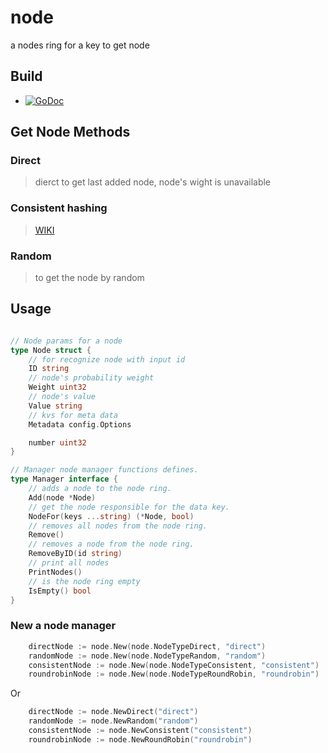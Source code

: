 # node

a nodes ring for a key to get node

## Build

* [![GoDoc](http://godoc.org/github.com/go-trellis/node?status.svg)](http://godoc.org/github.com/go-trellis/node)

## Get Node Methods

### Direct

> dierct to get last added node, node's wight is unavailable


### Consistent hashing

> [WIKI](https://en.wikipedia.org/wiki/Consistent_hashing)

### Random

> to get the node by random


## Usage

```go

// Node params for a node
type Node struct {
	// for recognize node with input id
	ID string
	// node's probability weight
	Weight uint32
	// node's value
	Value string
	// kvs for meta data
	Metadata config.Options

	number uint32
}

// Manager node manager functions defines.
type Manager interface {
	// adds a node to the node ring.
	Add(node *Node)
	// get the node responsible for the data key.
	NodeFor(keys ...string) (*Node, bool)
	// removes all nodes from the node ring.
	Remove()
	// removes a node from the node ring.
	RemoveByID(id string)
	// print all nodes
	PrintNodes()
	// is the node ring empty
	IsEmpty() bool
}
```

### New a node manager

```go
	directNode := node.New(node.NodeTypeDirect, "direct")
	randomNode := node.New(node.NodeTypeRandom, "random")
	consistentNode := node.New(node.NodeTypeConsistent, "consistent")
	roundrobinNode := node.New(node.NodeTypeRoundRobin, "roundrobin")
```

Or 

```go
	directNode := node.NewDirect("direct")
	randomNode := node.NewRandom("random")
	consistentNode := node.NewConsistent("consistent")
	roundrobinNode := node.NewRoundRobin("roundrobin")
```

